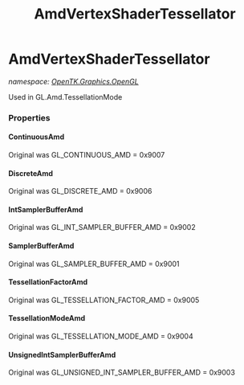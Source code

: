 ﻿---
title: AmdVertexShaderTessellator
---

# AmdVertexShaderTessellator
_namespace: [OpenTK.Graphics.OpenGL](N-OpenTK.Graphics.OpenGL.html)_

Used in GL.Amd.TessellationMode



### Properties

#### ContinuousAmd
Original was GL_CONTINUOUS_AMD = 0x9007
#### DiscreteAmd
Original was GL_DISCRETE_AMD = 0x9006
#### IntSamplerBufferAmd
Original was GL_INT_SAMPLER_BUFFER_AMD = 0x9002
#### SamplerBufferAmd
Original was GL_SAMPLER_BUFFER_AMD = 0x9001
#### TessellationFactorAmd
Original was GL_TESSELLATION_FACTOR_AMD = 0x9005
#### TessellationModeAmd
Original was GL_TESSELLATION_MODE_AMD = 0x9004
#### UnsignedIntSamplerBufferAmd
Original was GL_UNSIGNED_INT_SAMPLER_BUFFER_AMD = 0x9003

